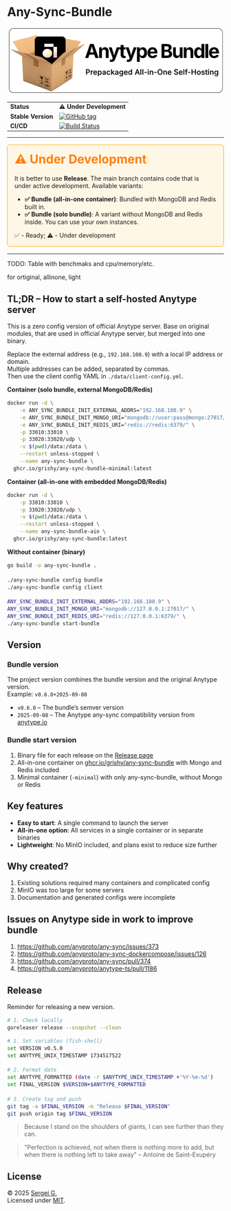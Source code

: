 # Any-Sync-Bundle

<p align="center">
  <img src="./docs/logo.png" width="550">
</p>

<p align="center">
  <table align="center">
    <tr>
      <td><strong>Status</strong></td>
      <td><b>⚠️ Under Development</b></td>
    </tr>
    <tr>
      <td><strong>Stable Version</strong></td>
      <td><a href="https://github.com/grishy/any-sync-bundle/tags"><img src="https://img.shields.io/github/v/tag/grishy/any-sync-bundle" alt="GitHub tag"></a></td>
    </tr>
    <tr>
      <td><strong>CI/CD</strong></td>
      <td><a href="https://github.com/grishy/any-sync-bundle/actions"><img src="https://github.com/grishy/any-sync-bundle/actions/workflows/release.yml/badge.svg" alt="Build Status"></a></td>
    </tr>
  </table>
</p>

---

<div style="border: 1px solid #ffa500; background-color: #fff7e6; padding: 16px; border-radius: 6px; margin: 16px 0;">
  <h1 style="margin-top: 0; color: #ff7f0e;">⚠️ Under Development</h1>
  <p>It is better to use <b>Release</b>. The main branch contains code that is under active development. Available variants:</p>
  <ul>
    <li><strong>✅ Bundle (all-in-one container)</strong>: Bundled with MongoDB and Redis built in.</li>
    <li><strong>✅ Bundle (solo bundle)</strong>: A variant without MongoDB and Redis inside. You can use your own instances.</li>
  </ul>
  ✅ - Ready; ⚠️ - Under development
</div>

---

TODO: Table with benchmaks and cpu/memory/etc.

for ortiginal, allinone, light

## TL;DR – How to start a self-hosted Anytype server

This is a zero config version of official Anytype server. Base on original modules, that are used in official Anytype server, but merged into one binary.

Replace the external address (e.g., `192.168.100.9`) with a local IP address or domain.  
Multiple addresses can be added, separated by commas.  
Then use the client config YAML in `./data/client-config.yml`.

**Container (solo bundle, external MongoDB/Redis)**

```sh
docker run -d \
    -e ANY_SYNC_BUNDLE_INIT_EXTERNAL_ADDRS="192.168.100.9" \
    -e ANY_SYNC_BUNDLE_INIT_MONGO_URI="mongodb://user:pass@mongo:27017/" \
    -e ANY_SYNC_BUNDLE_INIT_REDIS_URI="redis://redis:6379/" \
    -p 33010:33010 \
    -p 33020:33020/udp \
    -v $(pwd)/data:/data \
    --restart unless-stopped \
    --name any-sync-bundle \
  ghcr.io/grishy/any-sync-bundle-minimal:latest
```

**Container (all-in-one with embedded MongoDB/Redis)**

```sh
docker run -d \
    -p 33010:33010 \
    -p 33020:33020/udp \
    -v $(pwd)/data:/data \
    --restart unless-stopped \
    --name any-sync-bundle-aio \
  ghcr.io/grishy/any-sync-bundle:latest
```

**Without container (binary)**

```sh
go build -o any-sync-bundle .

./any-sync-bundle config bundle
./any-sync-bundle config client

ANY_SYNC_BUNDLE_INIT_EXTERNAL_ADDRS="192.168.100.9" \
ANY_SYNC_BUNDLE_INIT_MONGO_URI="mongodb://127.0.0.1:27017/" \
ANY_SYNC_BUNDLE_INIT_REDIS_URI="redis://127.0.0.1:6379/" \
./any-sync-bundle start-bundle
```

## Version

### Bundle version

The project version combines the bundle version and the original Anytype version.  
Example: `v0.6.0+2025-09-08`

- `v0.6.0` – The bundle’s semver version
- `2025-09-08` – The Anytype any-sync compatibility version from [anytype.io](https://puppetdoc.anytype.io/api/v1/prod-any-sync-compatible-versions/)

### Bundle start version

1. Binary file for each release on the [Release page](https://github.com/grishy/any-sync-bundle/releases)
2. All-in-one container on [ghcr.io/grishy/any-sync-bundle](https://github.com/grishy/any-sync-bundle/pkgs/container/any-sync-bundle) with Mongo and Redis included
3. Minimal container (`-minimal`) with only any-sync-bundle, without Mongo or Redis

## Key features

- **Easy to start**: A single command to launch the server
- **All-in-one option**: All services in a single container or in separate binaries
- **Lightweight**: No MinIO included, and plans exist to reduce size further

## Why created?

1. Existing solutions required many containers and complicated config
2. MinIO was too large for some servers
3. Documentation and generated configs were incomplete

## Issues on Anytype side in work to improve bundle

1. https://github.com/anyproto/any-sync/issues/373
2. https://github.com/anyproto/any-sync-dockercompose/issues/126
3. https://github.com/anyproto/any-sync/pull/374
4. https://github.com/anyproto/anytype-ts/pull/1186

## Release

Reminder for releasing a new version.

```sh
# 1. Check locally
goreleaser release --snapshot --clean
```

```sh
# 1. Set variables (fish-shell)
set VERSION v0.5.0
set ANYTYPE_UNIX_TIMESTAMP 1734517522

# 2. Format date
set ANYTYPE_FORMATTED (date -r $ANYTYPE_UNIX_TIMESTAMP +'%Y-%m-%d')
set FINAL_VERSION $VERSION+$ANYTYPE_FORMATTED

# 3. Create tag and push
git tag -a $FINAL_VERSION -m "Release $FINAL_VERSION"
git push origin tag $FINAL_VERSION
```

> Because I stand on the shoulders of giants, I can see further than they can.

> "Perfection is achieved, not when there is nothing more to add, but when there is nothing left to take away" – Antoine de Saint-Exupéry

## License

© 2025 [Sergei G.](https://github.com/grishy)  
Licensed under [MIT](./LICENSE).
